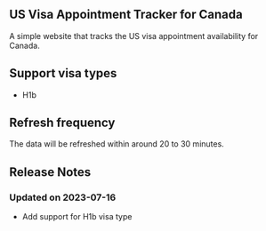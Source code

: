 ## US Visa Appointment Tracker for Canada

A simple website that tracks the US visa appointment availability for Canada.

## Support visa types
- H1b

## Refresh frequency
The data will be refreshed within around 20 to 30 minutes.

## Release Notes
### Updated on 2023-07-16
- Add support for H1b visa type